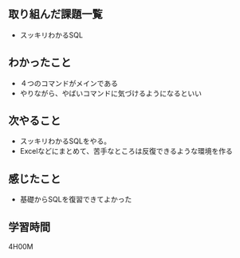 ## 取り組んだ課題一覧

- スッキリわかるSQL

## わかったこと

- ４つのコマンドがメインである
- やりながら、やばいコマンドに気づけるようになるといい

## 次やること

- スッキリわかるSQLをやる。
- Excelなどにまとめて、苦手なところは反復できるような環境を作る

## 感じたこと

- 基礎からSQLを復習できてよかった

## 学習時間

4H00M
